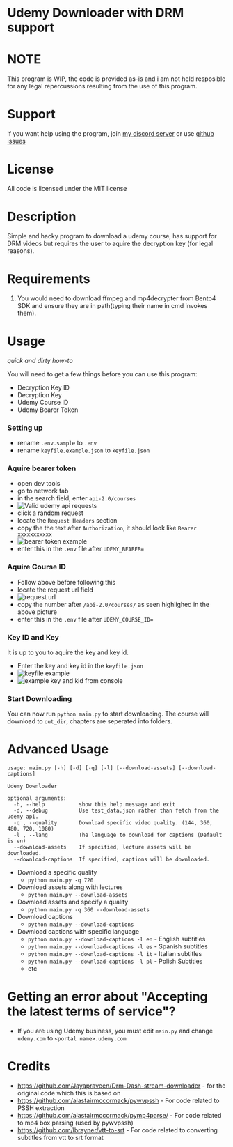 # Udemy Downloader with DRM support

# NOTE

This program is WIP, the code is provided as-is and i am not held resposible for any legal repercussions resulting from the use of this program.

# Support

if you want help using the program, join [my discord server](https://discord.gg/5B3XVb4RRX) or use [github issues](https://github.com/Puyodead1/udemy-downloader/issues)

# License

All code is licensed under the MIT license

# Description

Simple and hacky program to download a udemy course, has support for DRM videos but requires the user to aquire the decryption key (for legal reasons).

# Requirements

1. You would need to download ffmpeg and mp4decrypter from Bento4 SDK and ensure they are in path(typing their name in cmd invokes them).

# Usage

_quick and dirty how-to_

You will need to get a few things before you can use this program:

- Decryption Key ID
- Decryption Key
- Udemy Course ID
- Udemy Bearer Token

### Setting up

- rename `.env.sample` to `.env`
- rename `keyfile.example.json` to `keyfile.json`

### Aquire bearer token

- open dev tools
- go to network tab
- in the search field, enter `api-2.0/courses`
- ![Valid udemy api requests](https://i.imgur.com/Or371l7.png)
- click a random request
- locate the `Request Headers` section
- copy the the text after `Authorization`, it should look like `Bearer xxxxxxxxxxx`
- ![bearer token example](https://i.imgur.com/FhQdwgD.png)
- enter this in the `.env` file after `UDEMY_BEARER=`

### Aquire Course ID

- Follow above before following this
- locate the request url field
- ![request url](https://i.imgur.com/EUIV3bk.png)
- copy the number after `/api-2.0/courses/` as seen highlighed in the above picture
- enter this in the `.env` file after `UDEMY_COURSE_ID=`

### Key ID and Key

It is up to you to aquire the key and key id.

- Enter the key and key id in the `keyfile.json`
- ![keyfile example](https://i.imgur.com/wLPsqOR.png)
- ![example key and kid from console](https://i.imgur.com/awgndZA.png)

### Start Downloading

You can now run `python main.py` to start downloading. The course will download to `out_dir`, chapters are seperated into folders.

# Advanced Usage

```
usage: main.py [-h] [-d] [-q] [-l] [--download-assets] [--download-captions]

Udemy Downloader

optional arguments:
  -h, --help           show this help message and exit
  -d, --debug          Use test_data.json rather than fetch from the udemy api.
  -q , --quality       Download specific video quality. (144, 360, 480, 720, 1080)
  -l , --lang          The language to download for captions (Default is en)
  --download-assets    If specified, lecture assets will be downloaded.
  --download-captions  If specified, captions will be downloaded.
```

- Download a specific quality
  - `python main.py -q 720`
- Download assets along with lectures
  - `python main.py --download-assets`
- Download assets and specify a quality
  - `python main.py -q 360 --download-assets`
- Download captions
  - `python main.py --download-captions`
- Download captions with specific language
  - `python main.py --download-captions -l en` - English subtitles
  - `python main.py --download-captions -l es` - Spanish subtitles
  - `python main.py --download-captions -l it` - Italian subtitles
  - `python main.py --download-captions -l pl` - Polish Subtitles
  - etc

# Getting an error about "Accepting the latest terms of service"?

- If you are using Udemy business, you must edit `main.py` and change `udemy.com` to `<portal name>.udemy.com`

# Credits

- https://github.com/Jayapraveen/Drm-Dash-stream-downloader - for the original code which this is based on
- https://github.com/alastairmccormack/pywvpssh - For code related to PSSH extraction
- https://github.com/alastairmccormack/pymp4parse/ - For code related to mp4 box parsing (used by pywvpssh)
- https://github.com/lbrayner/vtt-to-srt - For code related to converting subtitles from vtt to srt format
